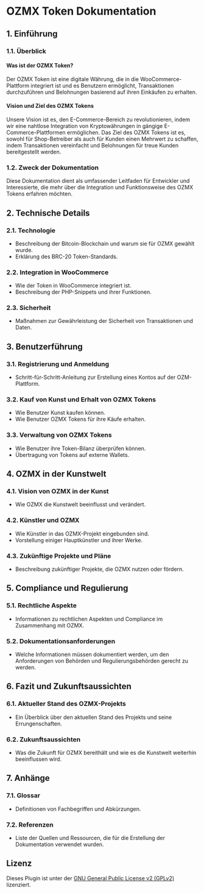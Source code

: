 # OZMX Token Dokumentation

## 1. Einführung

### 1.1. Überblick

#### Was ist der OZMX Token?
Der OZMX Token ist eine digitale Währung, die in die WooCommerce-Plattform integriert ist und es Benutzern ermöglicht, Transaktionen durchzuführen und Belohnungen basierend auf ihren Einkäufen zu erhalten.

#### Vision und Ziel des OZMX Tokens
Unsere Vision ist es, den E-Commerce-Bereich zu revolutionieren, indem wir eine nahtlose Integration von Kryptowährungen in gängige E-Commerce-Plattformen ermöglichen. Das Ziel des OZMX Tokens ist es, sowohl für Shop-Betreiber als auch für Kunden einen Mehrwert zu schaffen, indem Transaktionen vereinfacht und Belohnungen für treue Kunden bereitgestellt werden.

### 1.2. Zweck der Dokumentation
Diese Dokumentation dient als umfassender Leitfaden für Entwickler und Interessierte, die mehr über die Integration und Funktionsweise des OZMX Tokens erfahren möchten.

## 2. Technische Details

### 2.1. Technologie
- Beschreibung der Bitcoin-Blockchain und warum sie für OZMX gewählt wurde.
- Erklärung des BRC-20 Token-Standards.

### 2.2. Integration in WooCommerce
- Wie der Token in WooCommerce integriert ist.
- Beschreibung der PHP-Snippets und ihrer Funktionen.

### 2.3. Sicherheit
- Maßnahmen zur Gewährleistung der Sicherheit von Transaktionen und Daten.

## 3. Benutzerführung

### 3.1. Registrierung und Anmeldung
- Schritt-für-Schritt-Anleitung zur Erstellung eines Kontos auf der OZM-Plattform.

### 3.2. Kauf von Kunst und Erhalt von OZMX Tokens
- Wie Benutzer Kunst kaufen können.
- Wie Benutzer OZMX Tokens für ihre Käufe erhalten.

### 3.3. Verwaltung von OZMX Tokens
- Wie Benutzer ihre Token-Bilanz überprüfen können.
- Übertragung von Tokens auf externe Wallets.

## 4. OZMX in der Kunstwelt

### 4.1. Vision von OZMX in der Kunst
- Wie OZMX die Kunstwelt beeinflusst und verändert.

### 4.2. Künstler und OZMX
- Wie Künstler in das OZMX-Projekt eingebunden sind.
- Vorstellung einiger Hauptkünstler und ihrer Werke.

### 4.3. Zukünftige Projekte und Pläne
- Beschreibung zukünftiger Projekte, die OZMX nutzen oder fördern.

## 5. Compliance und Regulierung

### 5.1. Rechtliche Aspekte
- Informationen zu rechtlichen Aspekten und Compliance im Zusammenhang mit OZMX.

### 5.2. Dokumentationsanforderungen
- Welche Informationen müssen dokumentiert werden, um den Anforderungen von Behörden und Regulierungsbehörden gerecht zu werden.

## 6. Fazit und Zukunftsaussichten

### 6.1. Aktueller Stand des OZMX-Projekts
- Ein Überblick über den aktuellen Stand des Projekts und seine Errungenschaften.

### 6.2. Zukunftsaussichten
- Was die Zukunft für OZMX bereithält und wie es die Kunstwelt weiterhin beeinflussen wird.

## 7. Anhänge

### 7.1. Glossar
- Definitionen von Fachbegriffen und Abkürzungen.

### 7.2. Referenzen
- Liste der Quellen und Ressourcen, die für die Erstellung der Dokumentation verwendet wurden.

## Lizenz

Dieses Plugin ist unter der [GNU General Public License v2 (GPLv2)](https://www.gnu.org/licenses/old-licenses/gpl-2.0.de.html) lizenziert.
